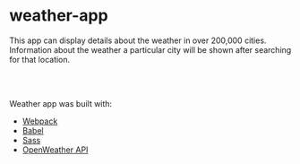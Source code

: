 # weather-app
This app can display details about the weather in over 200,000 cities. Information about the weather a particular city will be shown after searching for that location. 

<br>
<br>

Weather app was built with:
- [Webpack](https://webpack.js.org/)
- [Babel](https://babeljs.io/)
- [Sass](https://sass-lang.com/)
- [OpenWeather API](https://openweathermap.org/current)